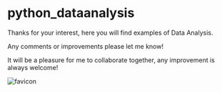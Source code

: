 # python_dataanalysis

Thanks for your interest, here you will find examples of Data Analysis.

Any comments or improvements please let me know!

<p></p>
It will be a pleasure for me to collaborate together, any improvement is always welcome!


![favicon](https://user-images.githubusercontent.com/108101323/210231514-ef93c3e7-4512-4654-9347-b481f5f459e3.png) 


